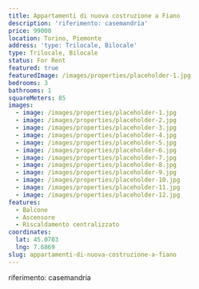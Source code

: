 ```yaml
---
title: Appartamenti di nuova costruzione a Fiano
description: 'riferimento: casemandria'
price: 99000
location: Torino, Piemonte
address: 'type: Trilocale, Bilocale'
type: Trilocale, Bilocale
status: For Rent
featured: true
featuredImage: /images/properties/placeholder-1.jpg
bedrooms: 3
bathrooms: 1
squareMeters: 85
images:
  - image: /images/properties/placeholder-1.jpg
  - image: /images/properties/placeholder-2.jpg
  - image: /images/properties/placeholder-3.jpg
  - image: /images/properties/placeholder-4.jpg
  - image: /images/properties/placeholder-5.jpg
  - image: /images/properties/placeholder-6.jpg
  - image: /images/properties/placeholder-7.jpg
  - image: /images/properties/placeholder-8.jpg
  - image: /images/properties/placeholder-9.jpg
  - image: /images/properties/placeholder-10.jpg
  - image: /images/properties/placeholder-11.jpg
  - image: /images/properties/placeholder-12.jpg
features:
  - Balcone
  - Ascensore
  - Riscaldamento centralizzato
coordinates:
  lat: 45.0703
  lng: 7.6869
slug: appartamenti-di-nuova-costruzione-a-fiano
---
```


riferimento: casemandria
